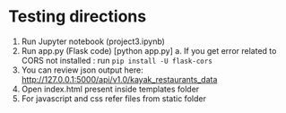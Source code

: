 # Testing directions
1. Run Jupyter notebook (project3.ipynb)
2. Run app.py (Flask code) [python app.py]
    a. If you get error related to CORS not installed : run `pip install -U flask-cors`
3. You can review json output here: http://127.0.0.1:5000/api/v1.0/kayak_restaurants_data
4. Open index.html present inside templates folder
5. For javascript and css refer files from static folder
